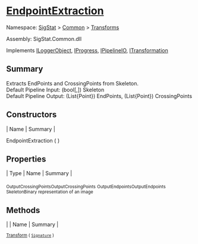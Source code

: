 # [EndpointExtraction](./EndpointExtraction.md)

Namespace: [SigStat]() > [Common](./../README.md) > [Transforms](./README.md)

Assembly: SigStat.Common.dll

Implements [ILoggerObject](./../ILoggerObject.md), [IProgress](./../Helpers/IProgress.md), [IPipelineIO](./../Pipeline/IPipelineIO.md), [ITransformation](./../ITransformation.md)

## Summary
Extracts EndPoints and CrossingPoints from Skeleton.  <br>Default Pipeline Input: (bool[,]) Skeleton<br>Default Pipeline Output: (List{Point}) EndPoints, (List{Point}) CrossingPoints

## Constructors

| Name | Summary | 

EndpointExtraction (  )<sub></sub>


## Properties

| Type | Name | Summary | 

<sub>OutputCrossingPoints</sub><sub>OutputCrossingPoints</sub>
<sub>OutputEndpoints</sub><sub>OutputEndpoints</sub>
<sub>Skeleton</sub><sub>Binary representation of an image</sub>


## Methods

|  | Name | Summary | 

<sub>[Transform](./Methods/EndpointExtraction-100663588.md) ( [`Signature`](./../Signature.md) )</sub><sub></sub>


